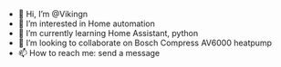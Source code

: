 - 👋 Hi, I’m @Vikingn
- 👀 I’m interested in Home automation
- 🌱 I’m currently learning Home Assistant, python
- 💞️ I’m looking to collaborate on Bosch Compress AV6000 heatpump
- 📫 How to reach me: send a message

<!---
Vikingn/Vikingn is a ✨ special ✨ repository because its `README.md` (this file) appears on your GitHub profile.
You can click the Preview link to take a look at your changes.
--->
